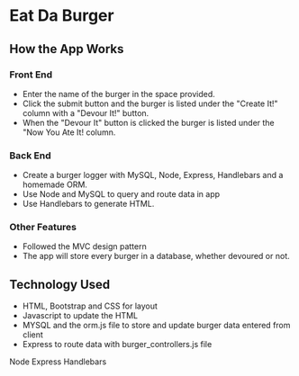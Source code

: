 # Eat Da Burger

## How the App Works
### Front End
* Enter the name of the burger in the space provided. 
* Click the submit button and the burger is listed under the "Create It!" column with a "Devour It!" button. 
* When the "Devour It" button is clicked the burger is listed under the "Now You Ate It! column.
### Back End
* Create a burger logger with MySQL, Node, Express, Handlebars and a homemade ORM. 
* Use Node and MySQL to query and route data in app 
* Use Handlebars to generate HTML.
### Other Features
* Followed the MVC design pattern 
* The app will store every burger in a database, whether devoured or not.

## Technology Used
* HTML, Bootstrap and CSS for layout
* Javascript to update the HTML
* MYSQL and the orm.js file to store and update burger data entered from client
* Express to route data with burger_controllers.js file

Node Express Handlebars
